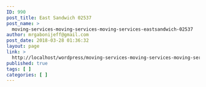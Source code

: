```yaml
---
ID: 990
post_title: East Sandwich 02537
post_name: >
  moving-services-moving-services-moving-services-eastsandwich-02537
author: mrgabonijeff@gmail.com
post_date: 2018-03-28 01:36:32
layout: page
link: >
  http://localhost/wordpress/moving-services-moving-services-moving-services-eastsandwich-02537/
published: true
tags: [ ]
categories: [ ]
---
```


